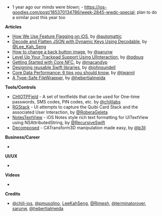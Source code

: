 - 1 year ago our minds were blown; - https://ios-goodies.com/post/185370134786/week-2845-wwdc-special; plan to do a similar post this year too

**Articles**

* [How We Use Feature Flagging on iOS](https://mobile.blog/2020/05/29/how-we-use-feature-flagging-on-ios/), by [@automattic](https://twitter.com/automattic)
* [Decode and Flatten JSON with Dynamic Keys Using Decodable](https://swiftsenpai.com/swift/decode-dynamic-keys-json/), by [@Lee_Kah_Seng](https://twitter.com/Lee_Kah_Seng)
* [How to change a back button image](https://sarunw.com/posts/how-to-change-back-button-image/), by [@sarunw](https://twitter.com/sarunw)
* [Level Up Your Trackpad Support Using UIInteraction](https://pspdfkit.com/blog/2020/level-up-your-trackpad-support-using-uiinteraction/), by [@qdoug](https://twitter.com/qdoug)
* [Getting Started with Core NFC](https://www.raywenderlich.com/9582458-getting-started-with-core-nfc), by [@macandyp](https://twitter.com/macandyp)
* [Designing reusable Swift libraries](https://www.swiftbysundell.com/articles/designing-reusable-swift-libraries/), by [@johnsundell](https://twitter.com/johnsundell)
* [Core Data Performance: 6 tips you should know](https://www.avanderlee.com/swift/core-data-performance/), by [@twannl](https://www.twitter.com/twannl)
* [A Type-Safe FileWrapper](https://heberti.com/posts/filewrapper/), by [@hebertialmeida](http://twitter.com/hebertialmeida)

**Tools/Controls**

* [CHIOTPField](https://github.com/ChiliLabs/CHIOTPField) - A set of textfields that can be used for One-time passwords, SMS codes, PIN codes, etc. by [@chililabs](https://github.com/ChiliLabs)
* [RGStack](https://github.com/terminatorover/RGStack) - UI attempts to capture the Quibi Card Stack and the associated User Interaction, by [@RoberaGeleta](https://twitter.com/RoberaGeleta)
* [NotesTextView](https://github.com/Rimesh/NotesTextView) - iOS Notes style rich text formatting for UITextView using NSAttributedString, by [@RecursiveSwift](https://twitter.com/RecursiveSwift)
* [Decomposed](https://github.com/b3ll/Decomposed) - CATransform3D manipulation made easy, by [@b3ll](https://www.twitter.com/b3ll)

**Business/Career**

*

**UI/UX**

*

**Videos**

* 

**Credits**

* [@chili-ios](https://github.com/chili-ios), [@pmusolino](https://github.com/pmusolino), [LeeKahSeng](https://github.com/LeeKahSeng), [@Rimesh](https://github.com/Rimesh), [@terminatorover](https://github.com/terminatorover), [sarunw](https://github.com/sarunw), [@hebertialmeida](https://github.com/hebertialmeida)

